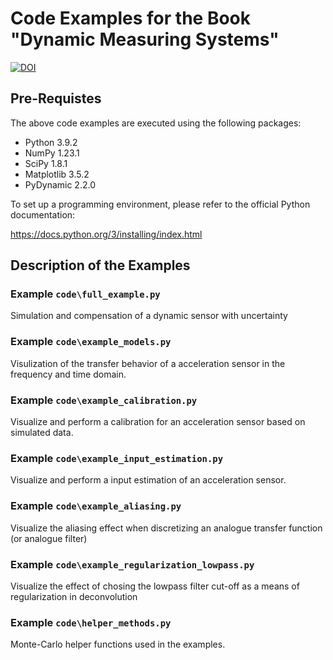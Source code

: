# Code Examples for the Book "Dynamic Measuring Systems"

[![DOI](https://zenodo.org/badge/500731495.svg)](https://zenodo.org/badge/latestdoi/500731495)

## Pre-Requistes

The above code examples are executed using the following packages:

- Python 3.9.2
- NumPy 1.23.1
- SciPy 1.8.1
- Matplotlib 3.5.2
- PyDynamic 2.2.0

To set up a programming environment, please refer to the official Python documentation:

<https://docs.python.org/3/installing/index.html>

## Description of the Examples

### Example `code\full_example.py`

Simulation and compensation of a dynamic sensor with uncertainty

### Example `code\example_models.py`

Visulization of the transfer behavior of a acceleration sensor in the frequency and time domain.

### Example `code\example_calibration.py`

Visualize and perform a calibration for an acceleration sensor based on simulated data.

### Example `code\example_input_estimation.py`

Visualize and perform a input estimation of an acceleration sensor.

### Example `code\example_aliasing.py`

Visualize the aliasing effect when discretizing an analogue transfer function (or analogue filter)

### Example `code\example_regularization_lowpass.py`

Visualize the effect of chosing the lowpass filter cut-off as a means of regularization in deconvolution

### Example `code\helper_methods.py`

Monte-Carlo helper functions used in the examples.
